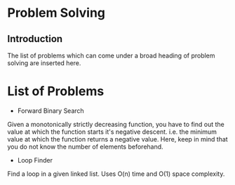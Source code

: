 # Problem Solving
## Introduction
The list of problems which can come under a broad heading of problem solving are 
inserted here. 

# List of Problems
- Forward Binary Search

Given a monotonically strictly decreasing function, you have to find out the value 
at which the function starts it's negative descent. i.e. the minimum value at which 
the function returns a negative value. Here, keep in mind that you do not know the 
number of elements beforehand.

- Loop Finder

Find a loop in a given linked list. Uses O(n) time and O(1) space complexity.
